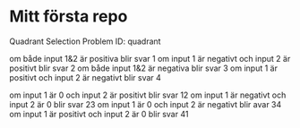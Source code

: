 # Mitt första repo



Quadrant Selection
    Problem ID: quadrant

om både input 1&2 är positiva blir svar 1
om input 1 är negativt och input 2 är positivt blir svar 2
om både input 1&2 är negativa blir svar 3
om input 1 är positivt och input 2 är negativt blir svar 4

om input 1 är 0 och input 2 är positivt blir svar 12
om input 1 är negativt och input 2 är 0 blir svar 23
om input 1 är 0 och input 2 är negativt blir avar 34
om input 1 är positivt och input 2 är 0 blir svar 41
